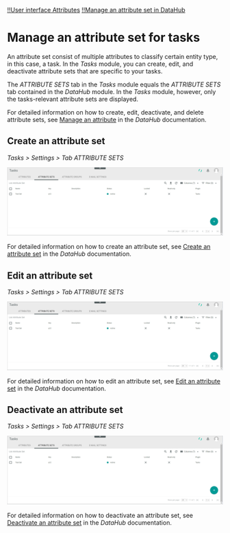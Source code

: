 [!!User interface Attributes](../UserInterface/to-be-determined)
[!!Manage an attribute set in DataHub](../../DataHub/Integration/02_ManageAttributeSets.md)

# Manage an attribute set for tasks

An attribute set consist of multiple attributes to classify certain entity type, in this case, a task. In the *Tasks* module, you can create, edit, and deactivate attribute sets that are specific to your tasks. 

The *ATTRIBUTE SETS* tab in the *Tasks* module equals the *ATTRIBUTE SETS* tab contained in the *DataHub* module. In the *Tasks* module, however, only the tasks-relevant attribute sets are displayed. 

For detailed information on how to create, edit, deactivate, and delete attribute sets, see [Manage an attribute](../../DataHub/Integration/02_ManageAttributeSets.md) in the *DataHub* documentation.

[comment]: <> (Hier Button LOCK für Attribute sets. So gewollt? Auch in DataHub in terminologie-einspielen 2!)

[comment]: <> (so allgemein, oder unter dem jeweiligen Procedure?)

## Create an attribute set

*Tasks > Settings > Tab ATTRIBUTE SETS*

![Attribute sets](../../Assets/Screenshots/Tasks/Settings/AttributeSets/TasksAttributeSets.png "[Attribute sets]")

For detailed information on how to create an attribute set, see [Create an attribute set](../../DataHub/Integration/02_ManageAttributeSets.md#create-an-attribute-set) in the *DataHub* documentation.

## Edit an attribute set

*Tasks > Settings > Tab ATTRIBUTE SETS*

![Attribute sets](../../Assets/Screenshots/Tasks/Settings/AttributeSets/TasksAttributeSets.png "[Attribute sets]")

For detailed information on how to edit an attribute set, see [Edit an attribute set](../../DataHub/Integration/02_ManageAttributeSets.md#edit-an-attribute-set) in the *DataHub* documentation.

## Deactivate an attribute set

*Tasks > Settings > Tab ATTRIBUTE SETS*

![Attribute sets](../../Assets/Screenshots/Tasks/Settings/AttributeSets/TasksAttributeSets.png "[Attribute sets]")

For detailed information on how to deactivate an attribute set, see [Deactivate an attribute set](../../DataHub/Integration/02_ManageAttributeSets.md#deactivate-an-attribute-set) in the *DataHub* documentation.




